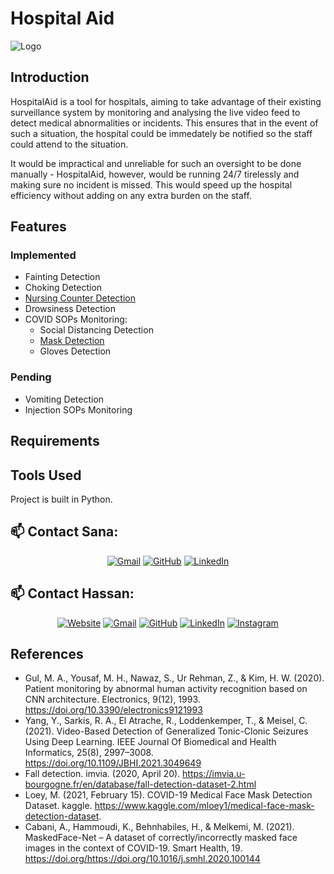 # Hospital Aid

![Logo](https://github.com/HxnDev/HospitalAid/blob/main/Logo/Hospital%20Aid%20Logo.png)

## Introduction
HospitalAid is a tool for hospitals, aiming to take advantage of their existing surveillance system by monitoring and analysing the live video feed to detect medical abnormalities or incidents. This ensures that in the event of such a situation, the hospital could be immedately be notified so the staff could attend to the situation. 

It would be impractical and unreliable for such an oversight to be done manually - HospitalAid, however, would be running 24/7 tirelessly and making sure no incident is missed. This would speed up the hospital efficiency without adding on any extra burden on the staff.

## Features

### Implemented
- Fainting Detection
- Choking Detection
- [Nursing Counter Detection](https://github.com/HxnDev/HospitalAid/blob/main/Nursing%20Counter%20Monitoring)
- Drowsiness Detection
- COVID SOPs Monitoring:
  - Social Distancing Detection
  - [Mask Detection](https://github.com/HxnDev/HospitalAid/tree/main/Mask%20Detection)
  - Gloves Detection

### Pending
- Vomiting Detection
- Injection SOPs Monitoring

## Requirements

## Tools Used
Project is built in Python.

## 📫 Contact Sana: 
<p align="center">
	<a href="mailto:sanakahnn@gmail.com"><img src="https://img.icons8.com/bubbles/50/000000/gmail.png" alt="Gmail"/></a>
	<a href="https://github.com/sanaa-khan"><img src="https://img.icons8.com/bubbles/50/000000/github.png" alt="GitHub"/></a>
	<a href="https://www.linkedin.com/in/sana-khan-95a9771b3/"><img src="https://img.icons8.com/bubbles/50/000000/linkedin.png" alt="LinkedIn"/></a>
	
</p>

## 📫 Contact Hassan: 
<p align="center">
  <a href="http://www.hxndev.com/"><img src="https://img.icons8.com/bubbles/50/000000/web.png" alt="Website"/></a>
	<a href="mailto:chhxnshah@gmail.com"><img src="https://img.icons8.com/bubbles/50/000000/gmail.png" alt="Gmail"/></a>
	<a href="https://github.com/HxnDev"><img src="https://img.icons8.com/bubbles/50/000000/github.png" alt="GitHub"/></a>
	<a href="https://www.linkedin.com/in/hassan-shahzad-2a6617212/"><img src="https://img.icons8.com/bubbles/50/000000/linkedin.png" alt="LinkedIn"/></a>
	<a href="https://www.instagram.com/hxn_photography/?hl=en"><img src="https://img.icons8.com/bubbles/50/000000/instagram.png" alt="Instagram"/></a>
	
</p>

## References
- Gul, M. A., Yousaf, M. H., Nawaz, S., Ur Rehman, Z., & Kim, H. W. (2020). Patient monitoring by abnormal human activity recognition based on CNN architecture. Electronics, 9(12), 1993. https://doi.org/10.3390/electronics9121993 
- Yang, Y., Sarkis, R. A., El Atrache, R., Loddenkemper, T., & Meisel, C. (2021). Video-Based Detection of Generalized Tonic-Clonic Seizures Using Deep Learning. IEEE Journal Of Biomedical and Health Informatics, 25(8), 2997–3008. https://doi.org/10.1109/JBHI.2021.3049649 
- Fall detection. imvia. (2020, April 20). https://imvia.u-bourgogne.fr/en/database/fall-detection-dataset-2.html
- Loey, M. (2021, February 15). COVID-19 Medical Face Mask Detection Dataset. kaggle. https://www.kaggle.com/mloey1/medical-face-mask-detection-dataset.
- Cabani, A., Hammoudi, K., Behnhabiles, H., & Melkemi, M. (2021). MaskedFace-Net – A dataset of correctly/incorrectly masked face images in the context of COVID-19. Smart Health, 19. https://doi.org/https://doi.org/10.1016/j.smhl.2020.100144

